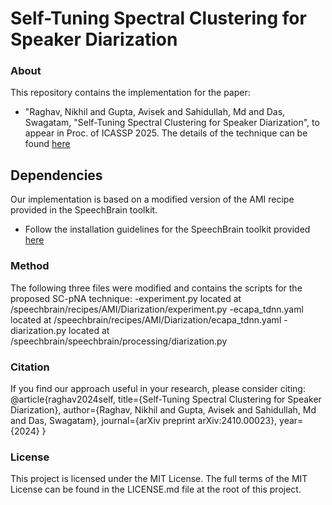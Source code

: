 # Self-Tuning Spectral Clustering for Speaker Diarization 
### About
This repository contains the implementation for the paper: 
- "Raghav, Nikhil and Gupta, Avisek and Sahidullah, Md and Das, Swagatam, "Self-Tuning Spectral Clustering for Speaker Diarization", to appear in Proc. of ICASSP 2025.
The details of the technique can be found [here](https://arxiv.org/pdf/2410.00023? "Heading link")

## Dependencies
Our implementation is based on a modified version of the AMI recipe provided in the SpeechBrain toolkit.
- Follow the installation guidelines for the SpeechBrain toolkit provided [here](https://github.com/speechbrain/speechbrain "Heading link") 
### Method
The following three files were modified and contains the scripts for the proposed SC-pNA technique:
-experiment.py located at /speechbrain/recipes/AMI/Diarization/experiment.py
-ecapa_tdnn.yaml located at /speechbrain/recipes/AMI/Diarization/ecapa_tdnn.yaml
-diarization.py located at /speechbrain/speechbrain/processing/diarization.py

### Citation
If you find our approach useful in your research, please consider citing:
@article{raghav2024self,
  title={Self-Tuning Spectral Clustering for Speaker Diarization},
  author={Raghav, Nikhil and Gupta, Avisek and Sahidullah, Md and Das, Swagatam},
  journal={arXiv preprint arXiv:2410.00023},
  year={2024}
}
### License
This project is licensed under the MIT License. The full terms of the MIT License can be found in the LICENSE.md file at the root of this project.
